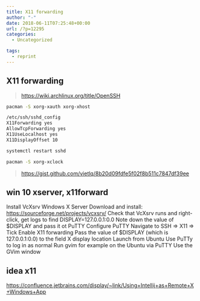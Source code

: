 ```yaml
---
title: X11 forwarding
author: "-"
date: 2018-06-11T07:25:48+00:00
url: /?p=12295
categories:
  - Uncategorized

tags:
  - reprint
---
```

## X11 forwarding

>https://wiki.archlinux.org/title/OpenSSH

```bash
pacman -S xorg-xauth xorg-xhost

/etc/ssh/sshd_config
X11Forwarding yes
AllowTcpForwarding yes
X11UseLocalhost yes
X11DisplayOffset 10

systemctl restart sshd

pacman -S xorg-xclock

```
>https://gist.github.com/vietlq/8b20d09fdfe5f02f8b511c7847df39ee

## win 10 xserver, x11forward

Install VcXsrv Windows X Server
Download and install: https://sourceforge.net/projects/vcxsrv/
Check that VcXsrv runs and right-click, get logs to find DISPLAY=127.0.0.1:0.0
Note down the value of $DISPLAY and pass it ot PuTTY
Configure PuTTY
Navigate to SSH => X11 => Tick Enable X11 forwarding
Pass the value of $DISPLAY (which is 127.0.0.1:0.0) to the field X display location
Launch from Ubuntu
Use PuTTy to log in as normal
Run gvim for example on the Ubuntu via PuTTY
Use the GVim window

## idea x11
https://confluence.jetbrains.com/display/~link/Using+Intellij+as+Remote+X+Windows+App